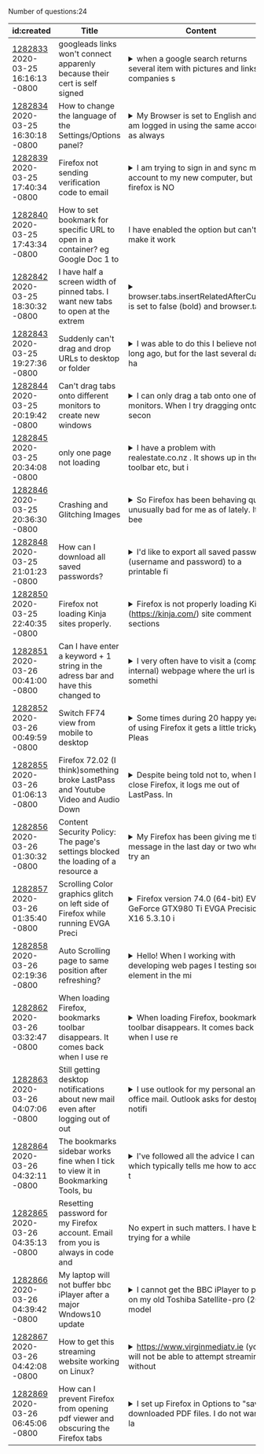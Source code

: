 Number of questions:24

| id:created | Title | Content | Tags |
| --- | --- | --- | --- |
| [1282833](https://support.mozilla.org/questions/1282833)<br>2020-03-25 16:16:13 -0800 | googleads links won't connect apparenly because their cert is self signed |<details><summary>when a google search returns several item with pictures and links to companies s</summary>election of the ad goes to a page "Did Not Connect: Potential Security Issue"  "www.googleadservices.com has a security policy called HTTP Strict Transport Security (HSTS), which means that Firefox ca...</details> | [firefox-680](https://support.mozilla.org/en-US/questions/firefox?tagged=firefox-680);[desktop](https://support.mozilla.org/en-US/questions/firefox?tagged=desktop);[privacy-and-security_1](https://support.mozilla.org/en-US/questions/firefox?tagged=privacy-and-security_1);|
| [1282834](https://support.mozilla.org/questions/1282834)<br>2020-03-25 16:30:18 -0800 | How to change the language of the Settings/Options panel? |<details><summary>My Browser is set to English and I am logged in using the same account as always</summary> but Firefox is constantly displaying everything in Spanish regardless of the fact that English is the only language listed in my language settings. The dashboard is always in Spanish even after remov...</details> | [firefox-740](https://support.mozilla.org/en-US/questions/firefox?tagged=firefox-740);[other](https://support.mozilla.org/en-US/questions/firefox?tagged=other);[desktop](https://support.mozilla.org/en-US/questions/firefox?tagged=desktop);[windows-10](https://support.mozilla.org/en-US/questions/firefox?tagged=windows-10);|
| [1282839](https://support.mozilla.org/questions/1282839)<br>2020-03-25 17:40:34 -0800 | Firefox not sending verification code to email |<details><summary>I am trying to sign in and sync my account to my new computer, but firefox is NO</summary>T sending the 6-digit verification code to my email from my new computer. I have been trying for hours. It is not a problem with my email. I logged out of Firefox and back in from my old laptop and it...</details> | [firefox-740](https://support.mozilla.org/en-US/questions/firefox?tagged=firefox-740);[sync](https://support.mozilla.org/en-US/questions/firefox?tagged=sync);[desktop](https://support.mozilla.org/en-US/questions/firefox?tagged=desktop);[windows-10](https://support.mozilla.org/en-US/questions/firefox?tagged=windows-10);[escalate](https://support.mozilla.org/en-US/questions/firefox?tagged=escalate);[verificationemail](https://support.mozilla.org/en-US/questions/firefox?tagged=verificationemail);|
| [1282840](https://support.mozilla.org/questions/1282840)<br>2020-03-25 17:43:34 -0800 | How to set bookmark for specific URL to open in a container? eg Google Doc 1 to  | I have enabled the option but can't make it work  | [firefox-740](https://support.mozilla.org/en-US/questions/firefox?tagged=firefox-740);[customize](https://support.mozilla.org/en-US/questions/firefox?tagged=customize);[desktop](https://support.mozilla.org/en-US/questions/firefox?tagged=desktop);[windows-10](https://support.mozilla.org/en-US/questions/firefox?tagged=windows-10);|
| [1282842](https://support.mozilla.org/questions/1282842)<br>2020-03-25 18:30:32 -0800 | I have half a screen width of pinned tabs. I want new tabs to open at the extrem |<details><summary>browser.tabs.insertRelatedAfterCurrent is set to false (bold) and browser.tabs.i</summary>nsertAfterCurrent is false (not bold). But new tabs open to the left of the unpinned tabs (ie, to the right of my pinned tabs). This is a total menace and almost a reason for me to abandon Firefox unl...</details> | [tabs](https://support.mozilla.org/en-US/questions/firefox?tagged=tabs);[firefox-740](https://support.mozilla.org/en-US/questions/firefox?tagged=firefox-740);[desktop](https://support.mozilla.org/en-US/questions/firefox?tagged=desktop);[windows-10](https://support.mozilla.org/en-US/questions/firefox?tagged=windows-10);|
| [1282843](https://support.mozilla.org/questions/1282843)<br>2020-03-25 19:27:36 -0800 | Suddenly can't drag and drop URLs to desktop or folder |<details><summary>I was able to do this I believe not long ago, but for the last several days I ha</summary>ve not been able to. I disabled all my add-ons and tried on a different PC that is not synced. This is the only odd behaviour I am experiencing with FF. </details> | [firefox-740](https://support.mozilla.org/en-US/questions/firefox?tagged=firefox-740);[other](https://support.mozilla.org/en-US/questions/firefox?tagged=other);[desktop](https://support.mozilla.org/en-US/questions/firefox?tagged=desktop);[windows-10](https://support.mozilla.org/en-US/questions/firefox?tagged=windows-10);|
| [1282844](https://support.mozilla.org/questions/1282844)<br>2020-03-25 20:19:42 -0800 | Can't drag tabs onto different monitors to create new windows |<details><summary>I can only drag a tab onto one of my monitors. When I try dragging onto my secon</summary>d monitor, it just does nothing. I have to drag it into a new window on my main monitor, THEN drag that to my other monitor. This also occurs in safe mode. WTF? </details> | [firefox-740](https://support.mozilla.org/en-US/questions/firefox?tagged=firefox-740);[other](https://support.mozilla.org/en-US/questions/firefox?tagged=other);[desktop](https://support.mozilla.org/en-US/questions/firefox?tagged=desktop);[windows-10](https://support.mozilla.org/en-US/questions/firefox?tagged=windows-10);|
| [1282845](https://support.mozilla.org/questions/1282845)<br>2020-03-25 20:34:08 -0800 | only one page not loading |<details><summary>I have a problem with realestate.co.nz   . It shows up in the toolbar etc, but i</summary>n the last few weeks, just a blank page. Every other website works 100% I am using a desktop PC. Windows 10 pro. and obviously Firefox.  I tried clearing cookies, data etc etc. The site works on Chrom...</details> | [firefox-740](https://support.mozilla.org/en-US/questions/firefox?tagged=firefox-740);[other](https://support.mozilla.org/en-US/questions/firefox?tagged=other);[desktop](https://support.mozilla.org/en-US/questions/firefox?tagged=desktop);[windows-10](https://support.mozilla.org/en-US/questions/firefox?tagged=windows-10);|
| [1282846](https://support.mozilla.org/questions/1282846)<br>2020-03-25 20:36:30 -0800 | Crashing and Glitching Images |<details><summary>So Firefox has been behaving quite unusually bad for me as of lately. It has bee</summary>n momentarily freezing/lagging whenever I view 1080 HD Youtube videos, or whenever I view a graphics intensive site, or sometimes even random close out a tab. And when whenever I view Images in a tab,...</details> | [firefox-740](https://support.mozilla.org/en-US/questions/firefox?tagged=firefox-740);[desktop](https://support.mozilla.org/en-US/questions/firefox?tagged=desktop);[fix-problems](https://support.mozilla.org/en-US/questions/firefox?tagged=fix-problems);[windows-81](https://support.mozilla.org/en-US/questions/firefox?tagged=windows-81);|
| [1282848](https://support.mozilla.org/questions/1282848)<br>2020-03-25 21:01:23 -0800 | How can I download all saved passwords? |<details><summary>I'd like to export all saved passwords (username and password) to a printable fi</summary>le. How can this be done? </details> | [privacy-and-security_1](https://support.mozilla.org/en-US/questions/firefox?tagged=privacy-and-security_1);[firefox-730](https://support.mozilla.org/en-US/questions/firefox?tagged=firefox-730);[desktop](https://support.mozilla.org/en-US/questions/firefox?tagged=desktop);[mac-os](https://support.mozilla.org/en-US/questions/firefox?tagged=mac-os);|
| [1282850](https://support.mozilla.org/questions/1282850)<br>2020-03-25 22:40:35 -0800 | Firefox not loading Kinja sites properly. |<details><summary>Firefox is not properly loading Kinja (https://kinja.com/) site comment sections</summary> beneath posts/articles.  When you go to a page (for example: https://kotaku.com/another-ww1-fps-wants-to-get-into-the-trenches-1842496341) sometimes it will load the comment field at the bottom of th...</details> | [firefox-740](https://support.mozilla.org/en-US/questions/firefox?tagged=firefox-740);[websites](https://support.mozilla.org/en-US/questions/firefox?tagged=websites);[desktop](https://support.mozilla.org/en-US/questions/firefox?tagged=desktop);[windows-7](https://support.mozilla.org/en-US/questions/firefox?tagged=windows-7);|
| [1282851](https://support.mozilla.org/questions/1282851)<br>2020-03-26 00:41:00 -0800 | Can I have enter a keyword + 1 string in the adress bar and have this changed to |<details><summary>I very often have to visit a (company internal) webpage where the url is somethi</summary>ng like         https://internal.company.com/blabla/whatever?func=test&id=XXXXX  where XXXX is changing (it's a document identifier) Now I'd like to be able to reduce this to something like "a XXXXX" ...</details> | [firefox-680](https://support.mozilla.org/en-US/questions/firefox?tagged=firefox-680);[customize](https://support.mozilla.org/en-US/questions/firefox?tagged=customize);[desktop](https://support.mozilla.org/en-US/questions/firefox?tagged=desktop);[windows-10](https://support.mozilla.org/en-US/questions/firefox?tagged=windows-10);|
| [1282852](https://support.mozilla.org/questions/1282852)<br>2020-03-26 00:49:59 -0800 | Switch FF74 view from mobile to desktop |<details><summary>Some times during 20 happy years of using Firefox it gets a little tricky. Pleas</summary>e me how I can turn FF74 view back from mobile to desktop. Many thanks, Mac </details> | [firefox-740](https://support.mozilla.org/en-US/questions/firefox?tagged=firefox-740);[other](https://support.mozilla.org/en-US/questions/firefox?tagged=other);[desktop](https://support.mozilla.org/en-US/questions/firefox?tagged=desktop);[windows-10](https://support.mozilla.org/en-US/questions/firefox?tagged=windows-10);|
| [1282855](https://support.mozilla.org/questions/1282855)<br>2020-03-26 01:06:13 -0800 | Firefox 72.02 (I think)something broke LastPass and Youtube Video and Audio Down |<details><summary>Despite being told not to, when I close Firefox, it logs me out of LastPass. In </summary>Chrome, I can log into LastPass and I will stay logged in all day no matter how many times I open and close Chrome. The same Firefox update broke Youtube Video and Audio Downloader. It complains that ...</details> | [firefox-740](https://support.mozilla.org/en-US/questions/firefox?tagged=firefox-740);[other](https://support.mozilla.org/en-US/questions/firefox?tagged=other);[desktop](https://support.mozilla.org/en-US/questions/firefox?tagged=desktop);[windows-10](https://support.mozilla.org/en-US/questions/firefox?tagged=windows-10);|
| [1282856](https://support.mozilla.org/questions/1282856)<br>2020-03-26 01:30:32 -0800 | Content Security Policy: The page's settings blocked the loading of a resource a |<details><summary>My Firefox has been giving me this message in the last day or two  when I try an</summary>d look at my local Online Newspaper or a Facebook message and several other sites. Chrome is ok and I have no idea how to get round it. Thanks </details> | [privacy-and-security_1](https://support.mozilla.org/en-US/questions/firefox?tagged=privacy-and-security_1);[desktop](https://support.mozilla.org/en-US/questions/firefox?tagged=desktop);[windows-10](https://support.mozilla.org/en-US/questions/firefox?tagged=windows-10);|
| [1282857](https://support.mozilla.org/questions/1282857)<br>2020-03-26 01:35:40 -0800 | Scrolling Color graphics glitch on left side of Firefox while running EVGA Preci |<details><summary>Firefox version 74.0 (64-bit) EVGA GeForce GTX980 Ti EVGA Precision X16 5.3.10 i</summary>s running on my desktop, it is used to manage the graphics cards and enable graphics card overclocking (I am not overclocking, i use it to monitor GPU fan speeds and temps). I recently set this softwa...</details> | [firefox-740](https://support.mozilla.org/en-US/questions/firefox?tagged=firefox-740);[other](https://support.mozilla.org/en-US/questions/firefox?tagged=other);[desktop](https://support.mozilla.org/en-US/questions/firefox?tagged=desktop);[windows-10](https://support.mozilla.org/en-US/questions/firefox?tagged=windows-10);|
| [1282858](https://support.mozilla.org/questions/1282858)<br>2020-03-26 02:19:36 -0800 | Auto Scrolling page to same position after refreshing? |<details><summary>Hello! When I working with developing web pages I testing some element in the mi</summary>ddle or bottom of page. Then, when I edited some css files I need refresh page - to see changes in frontend. When I do it in Chrome - it scrolling page to same position automatically. But in Firefox I...</details> | [firefox-740](https://support.mozilla.org/en-US/questions/firefox?tagged=firefox-740);[other](https://support.mozilla.org/en-US/questions/firefox?tagged=other);[desktop](https://support.mozilla.org/en-US/questions/firefox?tagged=desktop);[mac-os](https://support.mozilla.org/en-US/questions/firefox?tagged=mac-os);|
| [1282862](https://support.mozilla.org/questions/1282862)<br>2020-03-26 03:32:47 -0800 | When loading Firefox, bookmarks toolbar disappears.  It comes back when I use re |<details><summary>When loading Firefox, bookmarks toolbar disappears.  It comes back when I use re</summary>store/maximise button. Firefox 74.0 (64-bit) </details> | [firefox-740](https://support.mozilla.org/en-US/questions/firefox?tagged=firefox-740);[desktop](https://support.mozilla.org/en-US/questions/firefox?tagged=desktop);[fix-problems](https://support.mozilla.org/en-US/questions/firefox?tagged=fix-problems);[windows-10](https://support.mozilla.org/en-US/questions/firefox?tagged=windows-10);|
| [1282863](https://support.mozilla.org/questions/1282863)<br>2020-03-26 04:07:06 -0800 | Still getting desktop notifications about new mail even after logging out of out |<details><summary>I use outlook for my personal and my office mail. Outlook asks for destop notifi</summary>cation permission for new mails. I had them allowed for new mails. But i noticed that even after i log out my account, i get desktop notifications for my mail. Is outlook still logged in even after i ...</details> | [firefox-740](https://support.mozilla.org/en-US/questions/firefox?tagged=firefox-740);[other](https://support.mozilla.org/en-US/questions/firefox?tagged=other);[desktop](https://support.mozilla.org/en-US/questions/firefox?tagged=desktop);[windows-10](https://support.mozilla.org/en-US/questions/firefox?tagged=windows-10);|
| [1282864](https://support.mozilla.org/questions/1282864)<br>2020-03-26 04:32:11 -0800 | The bookmarks sidebar works fine when I tick to view it in Bookmarking Tools, bu |<details><summary>I've followed all the advice I can find which typically tells me how to access t</summary>he bookmarks toolbar menu, and to tick it. It seems like something other than that as, like I say, the sidebar work just fine, but not the toolbar. I'd love to get this fixed! </details> | [bookmarks](https://support.mozilla.org/en-US/questions/firefox?tagged=bookmarks);[firefox-620](https://support.mozilla.org/en-US/questions/firefox?tagged=firefox-620);[desktop](https://support.mozilla.org/en-US/questions/firefox?tagged=desktop);[linux](https://support.mozilla.org/en-US/questions/firefox?tagged=linux);|
| [1282865](https://support.mozilla.org/questions/1282865)<br>2020-03-26 04:35:13 -0800 | Resetting password for my Firefox account. Email from you is always in code and  | No expert in such matters. I have been trying for a while  | [firefox-740](https://support.mozilla.org/en-US/questions/firefox?tagged=firefox-740);[desktop](https://support.mozilla.org/en-US/questions/firefox?tagged=desktop);[privacy-and-security_1](https://support.mozilla.org/en-US/questions/firefox?tagged=privacy-and-security_1);[windows-10](https://support.mozilla.org/en-US/questions/firefox?tagged=windows-10);|
| [1282866](https://support.mozilla.org/questions/1282866)<br>2020-03-26 04:39:42 -0800 | My laptop will not buffer bbc iPlayer after a major Wndows10 update |<details><summary>I cannot get the BBC iPlayer to play on my old Toshiba Satellite-pro (2013 model</summary>) laptop through Firefox (Firefox 74.0 (64-bit)). It fails to buffer - I just get the revolving circle endlessly turning. It was working fine last week, but since then Microsoft has installed a major ...</details> | [firefox-740](https://support.mozilla.org/en-US/questions/firefox?tagged=firefox-740);[desktop](https://support.mozilla.org/en-US/questions/firefox?tagged=desktop);[fix-problems](https://support.mozilla.org/en-US/questions/firefox?tagged=fix-problems);[windows-10](https://support.mozilla.org/en-US/questions/firefox?tagged=windows-10);|
| [1282867](https://support.mozilla.org/questions/1282867)<br>2020-03-26 04:42:08 -0800 | How to get this streaming website working on Linux? |<details><summary>https://www.virginmediatv.ie (you will not be able to attempt streaming without </summary>an account) works fine on Windows 10 with Firefox (74 (64 bit) (64 bit)) but I have not been able to get it working on Ubuntu 18.04 (Firefox 74 (64 bit) Mozilla Firefox for Ubuntu. Canonical - 1.0). I...</details> | [firefox-740](https://support.mozilla.org/en-US/questions/firefox?tagged=firefox-740);[websites](https://support.mozilla.org/en-US/questions/firefox?tagged=websites);[desktop](https://support.mozilla.org/en-US/questions/firefox?tagged=desktop);[linux](https://support.mozilla.org/en-US/questions/firefox?tagged=linux);|
| [1282869](https://support.mozilla.org/questions/1282869)<br>2020-03-26 06:45:06 -0800 | How can I prevent Firefox from opening pdf viewer and obscuring the Firefox tabs |<details><summary>I set up Firefox in Options to "save" downloaded PDF files.  I do not want to la</summary>unch the Firefox internal PDF viewer or any other 3rd party PDF viewer.   However, whenever I download a PDF file Firefox pops up an empty PDF viewer window.  This window completely obscures the Firef...</details> | [firefox-740](https://support.mozilla.org/en-US/questions/firefox?tagged=firefox-740);[other](https://support.mozilla.org/en-US/questions/firefox?tagged=other);[desktop](https://support.mozilla.org/en-US/questions/firefox?tagged=desktop);[windows-10](https://support.mozilla.org/en-US/questions/firefox?tagged=windows-10);|
